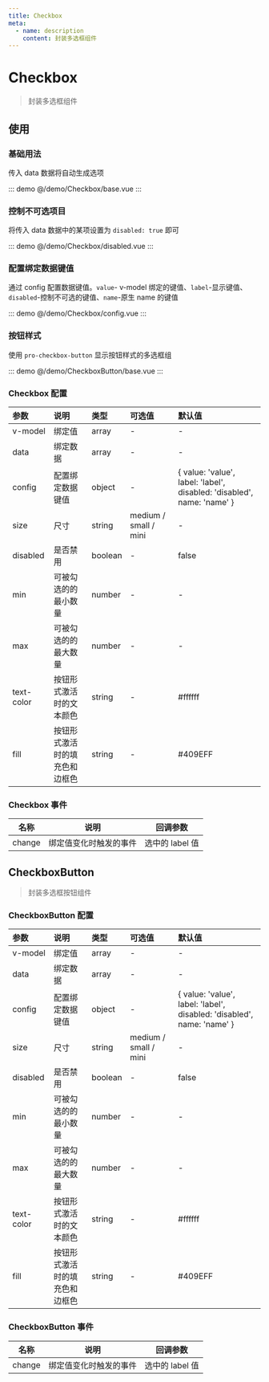 ```yaml
---
title: Checkbox
meta:
  - name: description
    content: 封装多选框组件
---
```


# Checkbox

> 封装多选框组件

## 使用

### 基础用法

传入 data 数据将自动生成选项

::: demo
@/demo/Checkbox/base.vue
:::

### 控制不可选项目

将传入 data 数据中的某项设置为 `disabled: true` 即可

::: demo
@/demo/Checkbox/disabled.vue
:::

### 配置绑定数据键值

通过 config 配置数据键值。`value`- v-model 绑定的键值、`label`-显示键值、`disabled`-控制不可选的键值、`name`-原生 name 的键值

::: demo
@/demo/Checkbox/config.vue
:::

### 按钮样式

使用 `pro-checkbox-button` 显示按钮样式的多选框组

::: demo
@/demo/CheckboxButton/base.vue
:::

### Checkbox 配置

| 参数       | 说明                           | 类型    | 可选值                | 默认值                                                                 |
| :--------- | :----------------------------- | :------ | :-------------------- | :--------------------------------------------------------------------- |
| v-model    | 绑定值                         | array   | -                     | -                                                                      |
| data       | 绑定数据                       | array   | -                     | -                                                                      |
| config     | 配置绑定数据键值               | object  | -                     | { value: 'value', label: 'label', disabled: 'disabled', name: 'name' } |
| size       | 尺寸                           | string  | medium / small / mini | -                                                                      |
| disabled   | 是否禁用                       | boolean | -                     | false                                                                  |
| min        | 可被勾选的的最小数量           | number  | -                     | -                                                                      |
| max        | 可被勾选的的最大数量           | number  | -                     | -                                                                      |
| text-color | 按钮形式激活时的文本颜色       | string  | -                     | #ffffff                                                                |
| fill       | 按钮形式激活时的填充色和边框色 | string  | -                     | #409EFF                                                                |

### Checkbox 事件

| 名称   | 说明                   | 回调参数        |
| ------ | ---------------------- | --------------- |
| change | 绑定值变化时触发的事件 | 选中的 label 值 |

## CheckboxButton

> 封装多选框按钮组件

### CheckboxButton 配置

| 参数       | 说明                           | 类型    | 可选值                | 默认值                                                                 |
| :--------- | :----------------------------- | :------ | :-------------------- | :--------------------------------------------------------------------- |
| v-model    | 绑定值                         | array   | -                     | -                                                                      |
| data       | 绑定数据                       | array   | -                     | -                                                                      |
| config     | 配置绑定数据键值               | object  | -                     | { value: 'value', label: 'label', disabled: 'disabled', name: 'name' } |
| size       | 尺寸                           | string  | medium / small / mini | -                                                                      |
| disabled   | 是否禁用                       | boolean | -                     | false                                                                  |
| min        | 可被勾选的的最小数量           | number  | -                     | -                                                                      |
| max        | 可被勾选的的最大数量           | number  | -                     | -                                                                      |
| text-color | 按钮形式激活时的文本颜色       | string  | -                     | #ffffff                                                                |
| fill       | 按钮形式激活时的填充色和边框色 | string  | -                     | #409EFF                                                                |

### CheckboxButton 事件

| 名称   | 说明                   | 回调参数        |
| ------ | ---------------------- | --------------- |
| change | 绑定值变化时触发的事件 | 选中的 label 值 |

